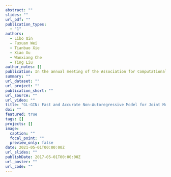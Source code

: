 ```yaml
---
abstract: ""
slides: ""
url_pdf: ""
publication_types:
  - "1"
authors:
  - Libo Qin
  - Fuxuan Wei
  - Tianbao Xie
  - Xiao Xu
  - Wanxiang Che
  - Ting Liu
author_notes: []
publication: In the annual meeting of the Association for Computational Linguistic *Proceedings of ACL 2021*
summary: ""
url_dataset: ""
url_project: ""
publication_short: ""
url_source: ""
url_video: ""
title: "GL-GIN: Fast and Accurate Non-Autoregressive Model for Joint Multiple Intent Detection and Slot Filling."
doi: ""
featured: true
tags: []
projects: []
image:
  caption: ""
  focal_point: ""
  preview_only: false
date: 2021-05-01T00:00:00Z
url_slides: ""
publishDate: 2017-05-01T00:00:00Z
url_poster: ""
url_code: ""
---
```

